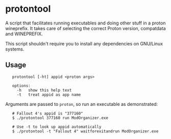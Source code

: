 # protontool
A script that facilitates running executables and doing other stuff in a proton wineprefix.
It takes care of selecting the correct Proton version, compatdata and WINEPREFIX.

This script shouldn't require you to install any dependencies on GNU/Linux systems.

## Usage
       
       protontool [-ht] appid <proton args>
       
       options:
         -h   show this help text
         -t   treat appid as app name

       
Arguments are passed to `proton`, so run an executable as demonstrated:
       
       # Fallout 4's appid is "377160"
       $ ./protontool 377160 run ModOrganizer.exe
       
       # Use -t to look up appid automatically
       $ ./protontool -t "Fallout 4" waitforexitandrun ModOrganizer.exe
